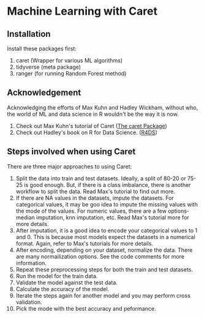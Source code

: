 # Machine Learning with Caret

## Installation
Install these packages first:
1. caret (Wrapper for various ML algorithms)
2. tidyverse (meta package)
3. ranger (for running Random Forest method)

## Acknowledgement
Acknowledging the efforts of Max Kuhn and Hadley Wickham, without who, the world of ML and data science in R wouldn't be the way it is now.
1. Check out Max Kuhn's tutorial of Caret ([The caret Package](https://topepo.github.io/caret/index.html))
2. Check out Hadley's book on R for Data Science. ([R4DS](https://r4ds.had.co.nz))

## Steps involved when using Caret
There are three major approaches to using Caret:
1. Split the data into train and test datasets. Ideally, a split of 80-20 or 75-25 is good enough. But, if there is a class imbalance, there is another workflow to split the data. Read Max's tutorial to find out more.
2. If there are NA values in the datasets, impute the datasets. For categorical values, it may be goo idea to impute the missing values with the mode of the values. For numeric values, there are a few options- median imputation, knn imputation, etc. Read Max's tutorial more for more details.
3. After imputation, it is a good idea to encode your categorical values to 1 and 0. This is because most models expect the datasets in a numerical format. Again, refer to Max's tutorials for more details.
4. After encoding, depending on your dataset, normalize the data. There are many normailization options. See the code comments for more information.
5. Repeat these preprocessing steps for both the train and test datasets.
6. Run the model for the train data.
7. Validate the model against the test data.
8. Calculate the accuracy of the model.
9. Iterate the steps again for another model and you may perform cross validation.
10. Pick the mode with the best accuracy and peformance.

